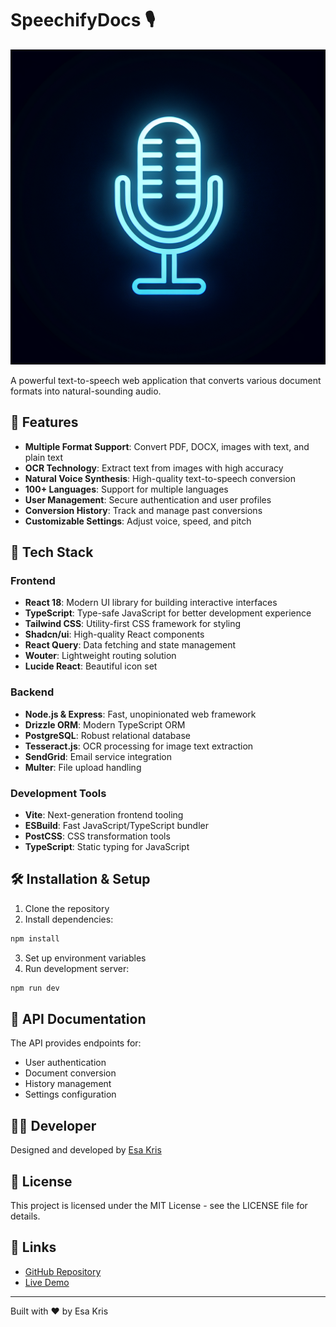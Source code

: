 
# SpeechifyDocs 🎙️

![SpeechifyDocs Banner](generated-icon.png)

A powerful text-to-speech web application that converts various document formats into natural-sounding audio.

## 🌟 Features

- **Multiple Format Support**: Convert PDF, DOCX, images with text, and plain text
- **OCR Technology**: Extract text from images with high accuracy
- **Natural Voice Synthesis**: High-quality text-to-speech conversion
- **100+ Languages**: Support for multiple languages
- **User Management**: Secure authentication and user profiles
- **Conversion History**: Track and manage past conversions
- **Customizable Settings**: Adjust voice, speed, and pitch

## 🚀 Tech Stack

### Frontend
- **React 18**: Modern UI library for building interactive interfaces
- **TypeScript**: Type-safe JavaScript for better development experience
- **Tailwind CSS**: Utility-first CSS framework for styling
- **Shadcn/ui**: High-quality React components
- **React Query**: Data fetching and state management
- **Wouter**: Lightweight routing solution
- **Lucide React**: Beautiful icon set

### Backend
- **Node.js & Express**: Fast, unopinionated web framework
- **Drizzle ORM**: Modern TypeScript ORM
- **PostgreSQL**: Robust relational database
- **Tesseract.js**: OCR processing for image text extraction
- **SendGrid**: Email service integration
- **Multer**: File upload handling

### Development Tools
- **Vite**: Next-generation frontend tooling
- **ESBuild**: Fast JavaScript/TypeScript bundler
- **PostCSS**: CSS transformation tools
- **TypeScript**: Static typing for JavaScript

## 🛠️ Installation & Setup

1. Clone the repository
2. Install dependencies:
```bash
npm install
```
3. Set up environment variables
4. Run development server:
```bash
npm run dev
```

## 📝 API Documentation

The API provides endpoints for:
- User authentication
- Document conversion
- History management
- Settings configuration

## 🧑‍💻 Developer

Designed and developed by [Esa Kris](https://github.com/EsaKris/)

## 📄 License

This project is licensed under the MIT License - see the LICENSE file for details.

## 🔗 Links

- [GitHub Repository](https://github.com/EsaKris/TextSpeechConverter)
- [Live Demo](https://text2speech-r914.onrender.com)

---
Built with ❤️ by Esa Kris
